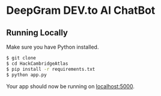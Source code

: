 # DeepGram DEV.to AI ChatBot

## Running Locally

Make sure you have Python installed.

```sh
$ git clone 
$ cd HackCambridgeAtlas
$ pip install -r requirements.txt
$ python app.py
```

Your app should now be running on [localhost:5000](http://localhost:5000/).

